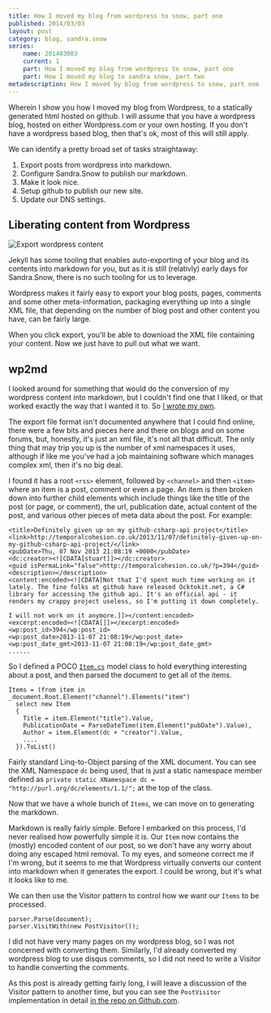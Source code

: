 ```yaml
---
title: How I moved my blog from wordpress to snow, part one
published: 2014/03/03
layout: post
category: blog, sandra.snow
series:
    name: 201403003
    current: 1
    part: How I moved my blog from wordpress to snow, part one
    part: How I moved my blog to sandra snow, part two
metadescription: How I moved by blog from wordpress to snow, part one
---
```


Wherein I show you how I moved my blog from Wordpress, to a statically generated html hosted on github. I will assume that you have a wordpress blog, hosted on either Wordpress.com or your own hosting. If you don't have a wordpress based blog, then that's ok, most of this will still apply.

We can identify a pretty broad set of tasks straightaway:

1. Export posts from wordpress into markdown.
2. Configure Sandra.Snow to publish our markdown.
3. Make it look nice.
4. Setup github to publish our new site.
5. Update our DNS settings.

## Liberating content from Wordpress
<img src="../../../../../images/wordpress-export.png" alt="Export wordpress content">

Jekyll has some tooling that enables auto-exporting of your blog and its contents into markdown for you, but as it is still (relativly) early days for Sandra.Snow, there is no such tooling for us to leverage.

Wordpress makes it fairly easy to export your blog posts, pages, comments and some other meta-information, packaging everything up into a single XML file, that depending on the number of blog post and other content you have, can be fairly large.

When you click export, you'll be able to download the XML file containing your content. Now we just have to pull out what we want.

## wp2md
I looked around for something that would do the conversion of my wordpress content into markdown, but I couldn't find one that I liked, or that worked exactly the way that I wanted it to. So [I wrote my own](https://github.com/sgrassie/wp2md.net).

The export file format isn't documented anywhere that I could find online, there were a few bits and pieces here and there on blogs and on some forums, but, honestly, it's just an xml file, it's not all that difficult. The only thing that may trip you up is the number of xml namespaces it uses, although if like me you've had a job maintaining software which manages complex xml, then it's no big deal.

I found it has a root ```<rss>``` element, followed by ```<channel>``` and then ```<item>``` where an item is a post, comment or even a page. An item is then broken down into further child elements which include things like the title of the post (or page, or comment), the url, publication date, actual content of the post, and various other pieces of meta data about the post. For example:

    <title>Definitely given up on my github-csharp-api project</title>
    <link>http://temporalcohesion.co.uk/2013/11/07/definitely-given-up-on-my-github-csharp-api-project/</link>
    <pubDate>Thu, 07 Nov 2013 21:08:19 +0000</pubDate>
    <dc:creator><![CDATA[stuart]]></dc:creator>
    <guid isPermaLink="false">http://temporalcohesion.co.uk/?p=394</guid>
    <description></description>
    <content:encoded><![CDATA[Not that I'd spent much time working on it lately. The fine folks at github have released Ocktokit.net, a C# library for accessing the github api. It's an official api - it renders my crappy project useless, so I'm putting it down completely.

    I will not work on it anymore.]]></content:encoded>
    <excerpt:encoded><![CDATA[]]></excerpt:encoded>
    <wp:post_id>394</wp:post_id>
    <wp:post_date>2013-11-07 21:08:19</wp:post_date>
    <wp:post_date_gmt>2013-11-07 21:08:19</wp:post_date_gmt>
    ......

So I defined a POCO [```Item.cs```](https://github.com/sgrassie/wp2md.net/blob/master/wp2md/Item.cs) model class to hold everything interesting about a post, and then parsed the document to get all of the items.

    Items = (from item in _document.Root.Element("channel").Elements("item")
      select new Item
      {
        Title = item.Element("title").Value,
        PublicationDate = ParseDateTime(item.Element("pubDate").Value),
        Author = item.Element(dc + "creator").Value,
        ....
      }).ToList()

Fairly standard Linq-to-Object parsing of the XML document. You can see the XML Namespace ```dc``` being used, that is just a static namespace member defined as ```private static XNamespace dc = "http://purl.org/dc/elements/1.1/";``` at the top of the class.

Now that we have a whole bunch of ```Items```, we can move on to generating the markdown.

Markdown is really fairly simple. Before I embarked on this process, I'd never realised how powerfully simple it is. Our ```Item``` now contains the (mostly) encoded content of our post, so we don't have any worry about doing any escaped html removal. To my eyes, and someone correct me if I'm wrong, but it seems to me that Wordpress virtually converts our content into markdown when it generates the export. I could be wrong, but it's what it looks like to me.

We can then use the Visitor pattern to control how we want our ```Items``` to be processed.

    parser.Parse(document);
    parser.VisitWith(new PostVisitor());

I did not have very many pages on my wordpress blog, so I was not concerned with converting them. Similarly, I'd already converted my wordpress blog to use disqus comments, so I did not need to write a Visitor to handle converting the comments.

As this post is already getting fairly long, I will leave a discussion of the Visitor pattern to another time, but you can see the ```PostVisitor``` implementation in detail [in the repo on Github.com](https://github.com/sgrassie/wp2md.net/blob/master/wp2md/Visitor.cs).
